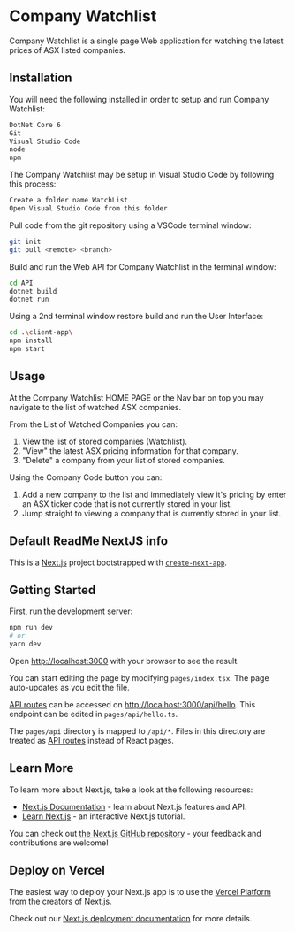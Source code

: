 # Company Watchlist

Company Watchlist is a single page Web application for watching the latest prices of ASX listed companies.

## Installation

You will need the following installed in order to setup and run Company Watchlist:
```bash
DotNet Core 6
Git
Visual Studio Code
node
npm
```

The Company Watchlist may be setup in Visual Studio Code by following this process:

```bash
Create a folder name WatchList 
Open Visual Studio Code from this folder
```

Pull code from the git repository using a VSCode terminal window:
``` bash
git init 
git pull <remote> <branch> 
```

Build and run the Web API for Company Watchlist in the terminal window:
``` bash
cd API
dotnet build
dotnet run
```

Using a 2nd terminal window restore build and run the User Interface:
``` bash
cd .\client-app\
npm install
npm start
```

## Usage

At the Company Watchlist HOME PAGE or the Nav bar on top you may navigate to the list of watched ASX companies.

From the List of Watched Companies you can: 
1.  View the list of stored companies (Watchlist).
2.  "View" the latest ASX pricing information for that company.
3.  "Delete" a company from your list of stored companies.

Using the Company Code button you can:
1.  Add a new company to the list and immediately view it's pricing by enter an ASX ticker code that is not currently stored in your list.
2.  Jump straight to viewing a company that is currently stored in your list.

## Default ReadMe NextJS info

This is a [Next.js](https://nextjs.org/) project bootstrapped with [`create-next-app`](https://github.com/vercel/next.js/tree/canary/packages/create-next-app).

## Getting Started

First, run the development server:

```bash
npm run dev
# or
yarn dev
```

Open [http://localhost:3000](http://localhost:3000) with your browser to see the result.

You can start editing the page by modifying `pages/index.tsx`. The page auto-updates as you edit the file.

[API routes](https://nextjs.org/docs/api-routes/introduction) can be accessed on [http://localhost:3000/api/hello](http://localhost:3000/api/hello). This endpoint can be edited in `pages/api/hello.ts`.

The `pages/api` directory is mapped to `/api/*`. Files in this directory are treated as [API routes](https://nextjs.org/docs/api-routes/introduction) instead of React pages.

## Learn More

To learn more about Next.js, take a look at the following resources:

- [Next.js Documentation](https://nextjs.org/docs) - learn about Next.js features and API.
- [Learn Next.js](https://nextjs.org/learn) - an interactive Next.js tutorial.

You can check out [the Next.js GitHub repository](https://github.com/vercel/next.js/) - your feedback and contributions are welcome!

## Deploy on Vercel

The easiest way to deploy your Next.js app is to use the [Vercel Platform](https://vercel.com/new?utm_medium=default-template&filter=next.js&utm_source=create-next-app&utm_campaign=create-next-app-readme) from the creators of Next.js.

Check out our [Next.js deployment documentation](https://nextjs.org/docs/deployment) for more details.

